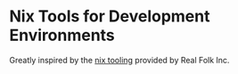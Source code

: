 # Nix Tools for Development Environments

Greatly inspired by the [nix tooling](https://github.com/realfolk/nix) provided by Real Folk Inc.
